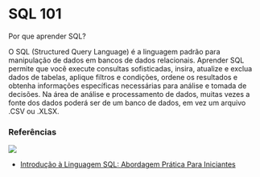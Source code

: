 # SQL 101
Por que aprender SQL?

O SQL (Structured Query Language) é a linguagem padrão para manipulação de dados em bancos de dados relacionais. Aprender SQL permite que você execute consultas sofisticadas, insira, atualize e exclua dados de tabelas, aplique filtros e condições, ordene os resultados e obtenha informações específicas necessárias para análise e tomada de decisões. Na área de análise e processamento de dados, muitas vezes a fonte dos dados poderá ser de um banco de dados, em vez um arquivo .CSV ou .XLSX.

### Referências

![](https://images-na.ssl-images-amazon.com/images/I/51A7fbsp0EL.jpg)
- [Introdução à Linguagem SQL: Abordagem Prática Para Iniciantes](https://github.com/thomasnield/oreilly_getting_started_with_sql)
